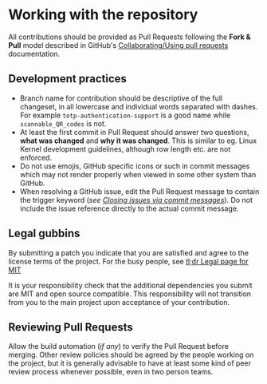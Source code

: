 # Working with the repository

All contributions should be provided as Pull Requests following the **Fork & Pull** model described in GitHub's 
[Collaborating/Using pull requests](https://help.github.com/articles/using-pull-requests/) documentation.

## Development practices
 
 - Branch name for contribution should be descriptive of the full changeset, in all lowercase and individual words
   separated with dashes. For example `totp-authentication-support` is a good name while `scannable_QR_codes` is not.
 - At least the first commit in Pull Request should answer two questions, **what was changed** and 
   **why it was changed**. This is similar to eg. Linux Kernel development guidelines, although row length etc. are not 
   enforced.
 - Do not use emojis, GitHub specific icons or such in commit messages which may not render properly when viewed in
   some other system than GitHub.
 - When resolving a GitHub issue, edit the Pull Request message to contain the trigger keyword (*see [Closing issues via commit messages](https://help.github.com/articles/closing-issues-via-commit-messages/)*).
   Do not include the issue reference directly to the actual commit message.

## Legal gubbins

By submitting a patch you indicate that you are satisfied and agree to the license terms of the project. For the busy 
people, see [tl;dr Legal page for MIT](https://tldrlegal.com/license/mit-license)

It is your responsibility check that the additional dependencies you submit are MIT and open source compatible. This
responsibility will not transition from you to the main project upon acceptance of your contribution.

## Reviewing Pull Requests

Allow the build automation (*if any*) to verify the Pull Request before merging. Other review policies should be agreed
by the people working on the project, but it is generally advisable to have at least some kind of peer review process
whenever possible, even in two person teams.